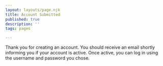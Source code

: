 ```yaml
---
layout: layouts/page.njk
title: Account Submitted
published: true
description: ''
tags: pages

---
```

Thank you for creating an account. You should receive an email shortly informing you if your account is active. Once active, you can log in using the username and password you chose.